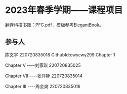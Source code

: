 
# 2023年春季学期——课程项目

翻译科技书籍：PFC.pdf，模板参考[ElegantBook](https://github.com/ElegantLaTeX/ElegantBook)。

## 参与人
陈文宇 220720835018  GithubId:cwycwy299       Chapter 1

Chapter Ⅴ  ----刘家琪 220720835025

Chapter Ⅶ  ----张洋铨 220720835014

Chapter Ⅲ  ----周金爽 220720835019
